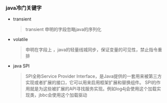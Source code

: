 ### java冷门关键字

* transient 

  >transient  申明的字段忽略java的序列化



* volatile 

  > 申明在字段上 ，java的轻量线城同步，保证变量的可见性，禁止指令重排

* java SPI
  > SPI全称Service Provider Interface，是Java提供的一套用来被第三方实现或者扩展的接口，它可以用来启用框架扩展和替换组件。 SPI的作用就是为这些被扩展的API寻找服务实现。例如log4j会使用这个加载实现类，jbbc会使用这个加载驱动